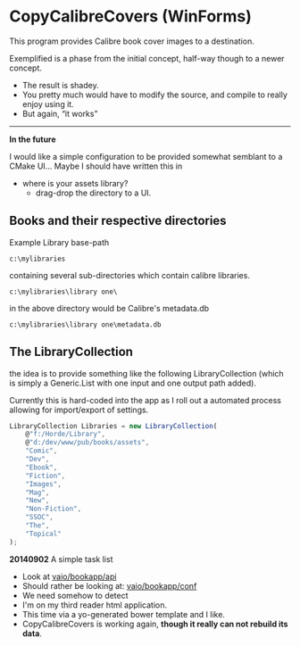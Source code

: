 # CopyCalibreCovers (WinForms)

This program provides Calibre book cover images to a destination.

Exemplified is a phase from the initial concept,
half-way though to a newer concept.

- The result is shadey.
- You pretty much would have to modify the source, and compile
  to really enjoy using it.
- But again, “it works”

----

**In the future**

I would like a simple configuration to be provided somewhat
semblant to a CMake UI... Maybe I should have written this in


- where is your assets library?
    - drag-drop the directory to a UI.

## Books and their respective directories

Example Library base-path

    c:\mylibraries
    
containing several sub-directories which contain calibre libraries.

    c:\mylibraries\library one\
    
in the above directory would be Calibre's metadata.db

    c:\mylibraries\library one\metadata.db

## The LibraryCollection

the idea is to provide something like the following LibraryCollection (which is
simply a Generic.List<string> with one input and one output path added).

Currently this is hard-coded into the app as I roll out a automated process
allowing for import/export of settings.

```js
LibraryCollection Libraries = new LibraryCollection(
	@"f:/Horde/Library",
	@"d:/dev/www/pub/books/assets",
	"Comic",
	"Dev",
	"Ebook",
	"Fiction",
	"Images",
	"Mag",
	"New",
	"Non-Fiction",
	"SSOC",
	"The",
	"Topical"
);
```

**20140902** A simple task list

- Look at [vaio/bookapp/api](http://vaio/bookapp/api/)
- Should rather be looking at: [vaio/bookapp/conf](http://vaio/bookapp/conf)
- We need somehow to detect 
- I'm on my third reader html application.
- This time via a yo-generated bower template and I like.
- CopyCalibreCovers is working again, **though it really can not rebuild its data**.